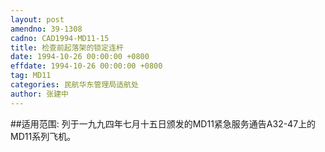 ```yaml
---
layout: post
amendno: 39-1308
cadno: CAD1994-MD11-15
title: 检查前起落架的锁定连杆
date: 1994-10-26 00:00:00 +0800
effdate: 1994-10-26 00:00:00 +0800
tag: MD11
categories: 民航华东管理局适航处
author: 张建中
---
```


##适用范围:
列于一九九四年七月十五日颁发的MD11紧急服务通告A32-47上的MD11系列飞机。

